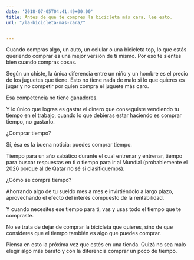 ```yaml
---
date: '2018-07-05T04:41:49+00:00'
title: Antes de que te compres la bicicleta más cara, lee esto.
url: "/la-bicicleta-mas-cara/"


---
```

Cuando compras algo, un auto, un celular o una bicicleta top, lo que estás queriendo comprar es una mejor versión de ti mismo. Por eso te sientes bien cuando compras cosas.

Según un chiste, la única diferencia entre un niño y un hombre es el precio de los juguetes que tiene. Esto no tiene nada de malo si lo que quieres es jugar y no competir por quien compra el juguete más caro.

Esa competencia no tiene ganadores.

Y lo único que logras es gastar el dinero que conseguiste vendiendo tu tiempo en el trabajo, cuando lo que debieras estar haciendo es comprar tiempo, no gastarlo.

¿Comprar tiempo?

Sí, ésa es la buena noticia: puedes comprar tiempo.

Tiempo para un año sabático durante el cual entrenar y entrenar, tiempo para buscar respuestas en ti o tiempo para ir al Mundial (probablemente el 2026 porque al de Qatar no sé si clasifiquemos).

¿Cómo se compra tiempo?

Ahorrando algo de tu sueldo mes a mes e invirtiéndolo a largo plazo, aprovechando el efecto del interés compuesto de la rentabilidad.

Y cuando necesites ese tiempo para ti, vas y usas todo el tiempo que te compraste.

No se trata de dejar de comprar la bicicleta que quieres, sino de que consideres que el tiempo también es algo que puedes comprar.

Piensa en esto la próxima vez que estés en una tienda. Quizá no sea malo elegir algo más barato y con la diferencia comprar un poco de tiempo.